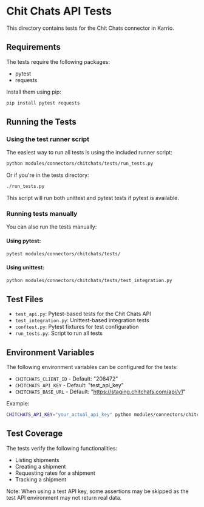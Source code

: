 # Chit Chats API Tests

This directory contains tests for the Chit Chats connector in Karrio.

## Requirements

The tests require the following packages:

-   pytest
-   requests

Install them using pip:

```bash
pip install pytest requests
```

## Running the Tests

### Using the test runner script

The easiest way to run all tests is using the included runner script:

```bash
python modules/connectors/chitchats/tests/run_tests.py
```

Or if you're in the tests directory:

```bash
./run_tests.py
```

This script will run both unittest and pytest tests if pytest is available.

### Running tests manually

You can also run the tests manually:

#### Using pytest:

```bash
pytest modules/connectors/chitchats/tests/
```

#### Using unittest:

```bash
python modules/connectors/chitchats/tests/test_integration.py
```

## Test Files

-   `test_api.py`: Pytest-based tests for the Chit Chats API
-   `test_integration.py`: Unittest-based integration tests
-   `conftest.py`: Pytest fixtures for test configuration
-   `run_tests.py`: Script to run all tests

## Environment Variables

The following environment variables can be configured for the tests:

-   `CHITCHATS_CLIENT_ID` - Default: "208472"
-   `CHITCHATS_API_KEY` - Default: "test_api_key"
-   `CHITCHATS_BASE_URL` - Default: "https://staging.chitchats.com/api/v1"

Example:

```bash
CHITCHATS_API_KEY="your_actual_api_key" python modules/connectors/chitchats/tests/run_tests.py
```

## Test Coverage

The tests verify the following functionalities:

-   Listing shipments
-   Creating a shipment
-   Requesting rates for a shipment
-   Tracking a shipment

Note: When using a test API key, some assertions may be skipped as the test API environment may not return real data.
